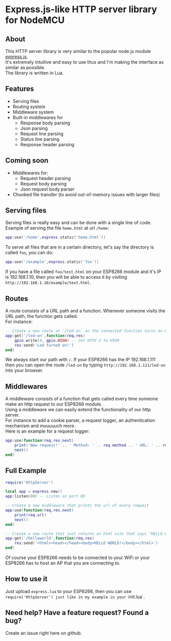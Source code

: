 # Express.js-like HTTP server library for NodeMCU

## About
This HTTP server library is very similar to the popular node.js module [express.js](https://expressjs.com/en/starter/hello-world.html).  
It's extremely intuitive and easy to use thus and I'm making the interface as similar as possible.  
The library is written in Lua.

## Features
- Serving files
- Routing system
- Middleware system
- Built-in middlewares for
    - Response body parsing
    - Json parsing
    - Request line parsing
    - Status line parsing
    - Response header parsing

## Coming soon
- Middlewares for:
    - Request header parsing
    - Request body parsing
    - Json request body parser
- Chunked file transfer (to avoid out-of-memory issues with larger files)

## Serving files
Serving files is really easy and can be done with a single line of code.
Example of serving the file `home.html` at url `/home`:  
``` Lua
app:use('/home',express.static('home.html'))
```
To serve all files that are in a certain directory, let's say the directory is called `foo`, you can do:  
``` Lua
app:use('/example',express.static('foo'))
```
If you have a file called `foo/test.html` on your ESP8266 module and it's IP is 192.168.1.10, then you will be able to access it by visiting `http://192.168.1.10/example/text.html`.

## Routes
A route consists of a URL path and a function. Whenever someone visits the URL path, the function gets called.  
For instance:  
``` Lua
-- Create a new route at `/led-on` an the connected function turns an LED on
app:get('/led-on',function(req,res)
    gpio.write(4, gpio.HIGH) -- set GPIO 2 to HIGH
    res:send('Led turned on!')
end)
```
We always start our path with `/`. If your ESP8266 has the IP 192.168.1.111 then you can open the route `/led-on` by typing `http://192.168.1.111/led-on` into your browser.

## Middlewares
A middleware consists of a function that gets called every time someone make an http request to our ESP8266 module.  
Using a middleware we can easily extend the functionality of our http server.  
For instance to add a cookie parser, a request logger, an authentication mechanism and muuuuuch more.  
Here is an example for a request logger:  
``` Lua
app:use(function(req,res,next) 
    print('New request!' .. ' Method: ' .. req.method .. ' URL: ' .. req.url)
    next()
end)

```

## Full Example
``` Lua
require('HttpServer')

local app = express.new()
app:listen(80) -- Listen on port 80

-- Create a new middleware that prints the url of every request
app:use(function(req,res,next) 
    print(req.url)
    next()
end)

-- Create a new route that just returns an html site that says "HELLO WORLD!"
app:get('/helloworld',function(req,res)
    res:send('<html><head></head><body>HELLO WORLD!</body></html>')
end)
```
Of course your ESP8266 needs to be connected to your WiFi or your ESP8266 has to host an AP that you are connecting to.

## How to use it
Just upload `express.lua` to your ESP8266, then you can use `require('HttpServer') just like in my example in your `init.lua`.

## Need help? Have a feature request? Found a bug?
Create an issue right here on github.
